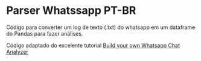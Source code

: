 # Parser Whatssapp PT-BR
Código para converter um log de texto (.txt) do whatsapp em um dataframe do Pandas para fazer análises.

Código adaptado do excelente tutorial [Build your own Whatsapp Chat Analyzer](https://towardsdatascience.com/build-your-own-whatsapp-chat-analyzer-9590acca9014 "Tutorial original")

